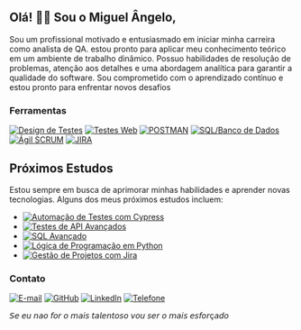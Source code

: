 ## Olá! 👋🏽 Sou o Miguel Ângelo,
 Sou um profissional motivado e entusiasmado em iniciar minha carreira como analista de QA. estou
pronto para aplicar meu conhecimento teórico em um ambiente de trabalho dinâmico. Possuo habilidades
de resolução de problemas, atenção aos detalhes e uma abordagem analítica para garantir a qualidade do
software. Sou comprometido com o aprendizado contínuo e estou pronto para enfrentar novos desafios

### Ferramentas
[![Design de Testes](https://img.shields.io/badge/Design%20de%20Testes-4285F4?style=for-the-badge&logo=Google%20Chrome&logoColor=white)](link_para_design_de_testes)
[![Testes Web](https://img.shields.io/badge/Testes%20Web-FF5722?style=for-the-badge&logo=Selenium&logoColor=white)](link_para_testes_web)
[![POSTMAN](https://img.shields.io/badge/POSTMAN-FF6F00?style=for-the-badge&logo=Postman&logoColor=white)](link_para_testes_de_api)
[![SQL/Banco de Dados](https://img.shields.io/badge/SQL%2FBanco%20de%20Dados-009688?style=for-the-badge&logo=MySQL&logoColor=white)](link_para_sql_ou_banco_de_dados)
[![Ágil SCRUM](https://img.shields.io/badge/%C3%81gil%20SCRUM-4CAF50?style=for-the-badge&logo=Jenkins&logoColor=white)](link_para_agil_scrum)
[![JIRA](https://img.shields.io/badge/JIRA-0052CC?style=for-the-badge&logo=Jira&logoColor=white)](link_para_o_Jira)



## Próximos Estudos
Estou sempre em busca de aprimorar minhas habilidades e aprender novas tecnologias. Alguns dos meus próximos estudos incluem:

- [![Automação de Testes com Cypress](https://img.shields.io/badge/Automação%20de%20Testes%20com%20Cypress-00897B?style=for-the-badge&logo=Cypress&logoColor=white)](link_para_cypress)
- [![Testes de API Avançados](https://img.shields.io/badge/Testes%20de%20API%20Avançados-FF6F00?style=for-the-badge&logo=Postman&logoColor=white)](link_para_testes_de_api_avancados)
- [![SQL Avançado](https://img.shields.io/badge/SQL%20Avançado-009688?style=for-the-badge&logo=MySQL&logoColor=white)](link_para_sql_avancado)
- [![Lógica de Programação em Python](https://img.shields.io/badge/Lógica%20de%20Programação%20em%20Python-3776AB?style=for-the-badge&logo=Python&logoColor=white)](link_para_logica_python)
- [![Gestão de Projetos com Jira](https://img.shields.io/badge/Gestão%20de%20Projetos%20com%20Jira-0052CC?style=for-the-badge&logo=Jira&logoColor=white)](link_para_gestao_jira)


### Contato
[![E-mail](https://img.shields.io/badge/-lnzzepphyr@gmail.com-c14438?style=flat&logo=Gmail&logoColor=white&link=mailto:lnzzepphyr@gmail.com)](mailto:lnzzepphyr@gmail.com)
[![GitHub](https://img.shields.io/badge/-MiguelAngeloBM-grey?style=flat&logo=github&logoColor=white&link=https://github.com/MiguelAngeloBM/)](https://www.github.com/MiguelAngeloBM/)
[![LinkedIn](https://img.shields.io/badge/-Miguel%20Ângelo%20Bicalho-blue?style=flat&logo=Linkedin&logoColor=white&link=https://www.linkedin.com/in/miguel-angelo-bicalho-4b54602b9/)](https://www.linkedin.com/in/miguel-angelo-bicalho-4b54602b9/)
[![Telefone](https://img.shields.io/badge/-+55%2031%208279--7192-007ACC?style=flat&logo=Phone&logoColor=white)](tel:+553182797192)

𝘚𝘦 𝘦𝘶 𝘯𝘢𝘰 𝘧𝘰𝘳 𝘰 𝘮𝘢𝘪𝘴 𝘵𝘢𝘭𝘦𝘯𝘵𝘰𝘴𝘰 𝘷𝘰𝘶 𝘴𝘦𝘳 𝘰 𝘮𝘢𝘪𝘴 𝘦𝘴𝘧𝘰𝘳ç𝘢𝘥𝘰
